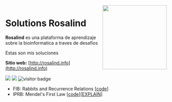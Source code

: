 <img src="http://rosalind.info/static/img/logo.png?v=1560257990"  width=200 align="right">

# Solutions Rosalind

**Rosalind** es una plataforma de aprendizaje sobre la bioinformatica a traves de desafios 

Estas son mis soluciones

**Sitio web:** [http://rosalind.info](http://rosalind.info)

<img src="https://img.shields.io/badge/language-python-orange.svg" style="zoom:100%;" /> <img src="https://img.shields.io/badge/counts-149-brightgreen.svg" style="zoom:100%;" />
<img src="https://visitor-badge.laobi.icu/badge?page_id=zonghui0228.rosalind-solutions" alt="visitor badge"/>

* FIB: Rabbits and Recurrence Relations [[code](https://github.com/gnvidal/Rosalind_Bioinformatics_solutions/blob/main/Solutions/Rabbits_and_Recurrence_Relations.py)]
* IPRB: Mendel's First Law [[code](https://github.com/gnvidal/Rosalind_Bioinformatics_solutions/blob/main/Solutions/Mendel's_First_Law.py)][[EXPLAIN](https://github.com/gnvidal/Rosalind_Bioinformatics_solutions/blob/main/Solutions/Mendel's_First_Law.PNG)]
